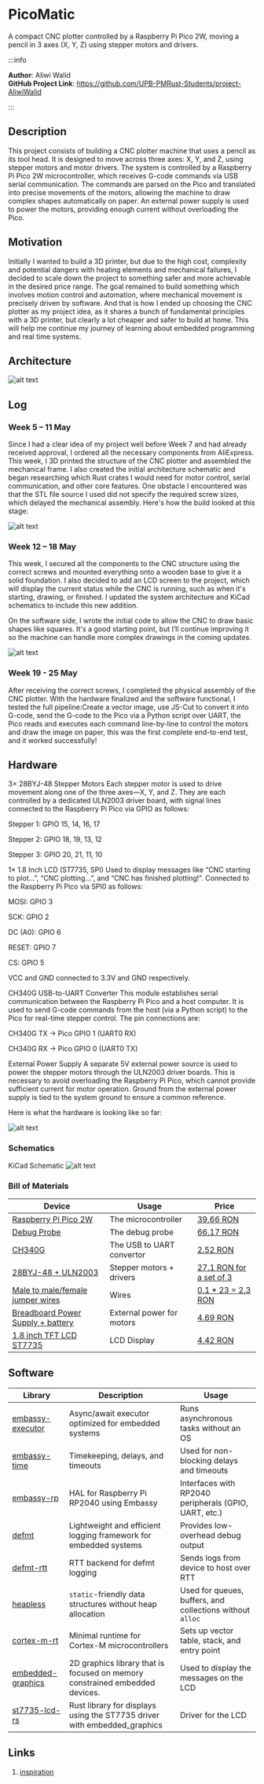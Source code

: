 # PicoMatic

A compact CNC plotter controlled by a Raspberry Pi Pico 2W, moving a pencil in 3 axes (X, Y, Z) using stepper motors and drivers.

:::info 

**Author**: Aliwi Walid \
**GitHub Project Link**: https://github.com/UPB-PMRust-Students/project-AliwiWalid

:::


## Description

This project consists of building a CNC plotter machine that uses a pencil as its tool head. It is designed to move across three axes: X, Y, and Z, using stepper motors and motor drivers. The system is controlled by a Raspberry Pi Pico 2W microcontroller, which receives G-code commands via USB serial communication.
The commands are parsed on the Pico and translated into precise movements of the motors, allowing the machine to draw complex shapes automatically on paper. An external power supply is used to power the motors, providing enough current without overloading the Pico.


## Motivation

Initially I wanted to build a 3D printer, but due to the high cost, complexity and potential dangers with heating elements and mechanical failures, I decided to scale down the project to something safer and more achievable in the desired price range. The goal remained to build something which involves motion control and automation, where mechanical movement is precisely driven by software. And that is how I ended up choosing the CNC plotter as my project idea, as it shares a bunch of fundamental principles with a 3D printer, but clearly a lot cheaper and safer to build at home. This will help me continue my journey of learning about embedded programming and real time systems.

## Architecture 

 ![alt text](ArchitectureFinal.webp)

## Log 

### Week 5 – 11 May

Since I had a clear idea of my project well before Week 7 and had already received approval, I ordered all the necessary components from AliExpress. This week, I 3D printed the structure of the CNC plotter and assembled the mechanical frame. I also created the initial architecture schematic and began researching which Rust crates I would need for motor control, serial communication, and other core features.
One obstacle I encountered was that the STL file source I used did not specify the required screw sizes, which delayed the mechanical assembly. Here's how the build looked at this stage:

![alt text](image.webp)

### Week 12 – 18 May

This week, I secured all the components to the CNC structure using the correct screws and mounted everything onto a wooden base to give it a solid foundation. I also decided to add an LCD screen to the project, which will display the current status while the CNC is running, such as when it's starting, drawing, or finished. I updated the system architecture and KiCad schematics to include this new addition.

On the software side, I wrote the initial code to allow the CNC to draw basic shapes like squares. It's a good starting point, but I’ll continue improving it so the machine can handle more complex drawings in the coming updates.

![alt text](AssembledCNC_with_bgc.webp)

### Week 19 -  25 May 

After receiving the correct screws, I completed the physical assembly of the CNC plotter. With the hardware finalized and the software functional, I tested the full pipeline:Create a vector image, use JS-Cut to convert it into G-code, send the G-code to the Pico via a Python script over UART, the Pico reads and executes each command line-by-line to control the motors and draw the image on paper, this was the first complete end-to-end test, and it worked successfully!

<!-- This week, I began work on the software side of the project. I wrote and tested code to control the stepper motors: first individually, then all three simultaneously. After that, I hardcoded some simple G-code movements to verify that the motors responded correctly for each axis. I also tested the USB-to-UART converter using a Python script to confirm that G-code could be sent correctly from the host to the Raspberry Pi Pico.
In parallel, I finalized both the KiCad schematic and the overall system architecture diagram. -->


## Hardware

3× 28BYJ-48 Stepper Motors
Each stepper motor is used to drive movement along one of the three axes—X, Y, and Z. They are each controlled by a dedicated ULN2003 driver board, with signal lines connected to the Raspberry Pi Pico via GPIO as follows:

Stepper 1: GPIO 15, 14, 16, 17

Stepper 2: GPIO 18, 19, 13, 12

Stepper 3: GPIO 20, 21, 11, 10

1× 1.8 Inch LCD (ST7735, SPI)
Used to display messages like “CNC starting to plot…”, “CNC plotting…”, and “CNC has finished plotting!”. Connected to the Raspberry Pi Pico via SPI0 as follows:

MOSI: GPIO 3

SCK: GPIO 2

DC (A0): GPIO 6

RESET: GPIO 7

CS: GPIO 5

VCC and GND connected to 3.3V and GND respectively.

CH340G USB-to-UART Converter
This module establishes serial communication between the Raspberry Pi Pico and a host computer. It is used to send G-code commands from the host (via a Python script) to the Pico for real-time stepper control. The pin connections are:

CH340G TX → Pico GPIO 1 (UART0 RX)

CH340G RX → Pico GPIO 0 (UART0 TX)

External Power Supply
A separate 5V external power source is used to power the stepper motors through the ULN2003 driver boards. This is necessary to avoid overloading the Raspberry Pi Pico, which cannot provide sufficient current for motor operation. Ground from the external power supply is tied to the system ground to ensure a common reference.

Here is what the hardware is looking like so far:

![alt text](hardwarepic.webp)

### Schematics

KiCad Schematic
![alt text](KiCadFinal_with_bgc.webp)

### Bill of Materials

<!-- Fill out this table with all the hardware components that you might need.

The format is 
```
| [Device](link://to/device) | This is used ... | [price](link://to/store) |

```

-->

| Device | Usage | Price |
|--------|--------|-------|
| [Raspberry Pi Pico 2W](https://www.raspberrypi.com/documentation/microcontrollers/raspberry-pi-pico.html) | The microcontroller | [39.66 RON](https://www.optimusdigital.ro/ro/placi-raspberry-pi/13327-raspberry-pi-pico-2-w.html?gad_source=1&gad_campaignid=19615979487&gbraid=0AAAAADv-p3AcTGZShwGGGHyKb6hmiamUi&gclid=Cj0KCQjwt8zABhDKARIsAHXuD7bAO3PSjO5VUcJr9qHfkmKVAr3Z09B3AA6rQCQr6-H1j137eukwUQIaAuujEALw_wcB) |
| [Debug Probe](https://www.raspberrypi.com/documentation/microcontrollers/debug-probe.html) | The debug probe | [66.17 RON](https://www.optimusdigital.ro/en/accesories/12777-raspberry-pi-debug-probe.html?srsltid=AfmBOoqRLhpWnsl_MLVLOVPS2vac9rBUAcFKuCQe_Yw-99inmJhG7OaJ) |
| [CH340G](https://static.efetividade.net/img/ch340g-datasheet-34852.pdf) | The USB to UART convertor | [2.52 RON](https://www.aliexpress.com/item/32840595066.html?src=google&pdp_npi=4%40dis!RON!2.93!2.57!!!!!%40!65055055161!ppc!!!&src=google&albch=shopping&acnt=298-731-3000&isdl=y&slnk=&plac=&mtctp=&albbt=Google_7_shopping&aff_platform=google&aff_short_key=UneMJZVf&gclsrc=aw.ds&&albagn=888888&&ds_e_adid=&ds_e_matchtype=&ds_e_device=c&ds_e_network=x&ds_e_product_group_id=&ds_e_product_id=en32840595066&ds_e_product_merchant_id=109253881&ds_e_product_country=RO&ds_e_product_language=en&ds_e_product_channel=online&ds_e_product_store_id=&ds_url_v=2&albcp=21564641029&albag=&isSmbAutoCall=false&needSmbHouyi=false&gad_source=1&gad_campaignid=21564641737&gbraid=0AAAAAqc5ie3gN_WTcoMiHw1qqrwXoOgWo&gclid=Cj0KCQjwt8zABhDKARIsAHXuD7YSrv_fn-OEWj1ayM029E8n2xmNgmmWrBtHJStsJMPdBYgHtHkIdGYaAn5VEALw_wcB) | 
| [28BYJ-48 + ULN2003](https://lastminuteengineers.com/28byj48-stepper-motor-arduino-tutorial/) | Stepper motors + drivers | [27.1 RON for a set of 3](https://www.aliexpress.com/item/1005008459804020.html?spm=a2g0o.productlist.main.1.472221F521F5lV&algo_pvid=fa09f8dd-b1aa-4823-864d-1b22b5867b0e&algo_exp_id=fa09f8dd-b1aa-4823-864d-1b22b5867b0e-0&pdp_ext_f=%7B%22order%22%3A%22212%22%2C%22eval%22%3A%221%22%7D&pdp_npi=4%40dis%21RON%2129.35%2127.10%21%21%2147.39%2143.76%21%4021038e1e17461121743717643e31bb%2112000045226842612%21sea%21RO%210%21ABX&curPageLogUid=cUGyI5R7byiR&utparam-url=scene%3Asearch%7Cquery_from%3A) |
| [Male to male/female jumper wires](https://www.cedist.com/sites/default/files/associated_files/s-w604_spec.pdf) | Wires | [0.1 * 23 = 2.3 RON](https://www.aliexpress.com/item/1005008590208433.html?spm=a2g0o.productlist.main.1.7b87ekDlekDlUc&algo_pvid=890a91ee-70aa-41f3-bb0a-5c23ababac74&algo_exp_id=890a91ee-70aa-41f3-bb0a-5c23ababac74-0&pdp_ext_f=%7B%22order%22%3A%22359%22%2C%22eval%22%3A%221%22%7D&pdp_npi=4%40dis%21RON%2116.84%216.00%21%21%2127.20%219.70%21%402103864c17461138312566697e492f%2112000045859835216%21sea%21RO%210%21ABX&curPageLogUid=cknCL6Z9dxQm&utparam-url=scene%3Asearch%7Cquery_from%3A) |
| [Breadboard Power Supply + battery](https://www.handsontec.com/dataspecs/mb102-ps.pdf) | External power for motors | [4.69 RON](https://www.optimusdigital.ro/ro/electronica-de-putere-stabilizatoare-liniare/61-sursa-de-alimentare-pentru-breadboard.html?gad_source=1&gad_campaignid=19615979487&gbraid=0AAAAADv-p3AcTGZShwGGGHyKb6hmiamUi&gclid=Cj0KCQjwt8zABhDKARIsAHXuD7YOxRovs32Q07WVmirNWilixqspoP2c5FE1Ab6qyN14nl4svQBPRkQaAuTXEALw_wcB) |
| [1.8 inch TFT LCD ST7735](https://cdn-learn.adafruit.com/downloads/pdf/1-8-tft-display.pdf) | LCD Display | [4.42 RON](https://www.aliexpress.com/item/1005006690968351.html?srcSns=sns_WhatsApp&spreadType=socialShare&bizType=ProductDetail&social_params=61107930956&aff_fcid=60f6be70f43f47fd97276124a372c9d8-1747465522772-00738-_EyRvIm2&tt=MG&aff_fsk=_EyRvIm2&aff_platform=default&sk=_EyRvIm2&aff_trace_key=60f6be70f43f47fd97276124a372c9d8-1747465522772-00738-_EyRvIm2&shareId=61107930956&businessType=ProductDetail&platform=AE&terminal_id=7b80dd8a4d4f42518da6116a2d93f65f&afSmartRedirect=y#nav-specification) |



## Software

| Library | Description | Usage |
|---------|-------------|-------|
| [embassy-executor](https://crates.io/crates/embassy-executor) | Async/await executor optimized for embedded systems | Runs asynchronous tasks without an OS |
| [embassy-time](https://crates.io/crates/embassy-time) | Timekeeping, delays, and timeouts | Used for non-blocking delays and timeouts |
| [embassy-rp](https://crates.io/crates/embassy-rp) | HAL for Raspberry Pi RP2040 using Embassy | Interfaces with RP2040 peripherals (GPIO, UART, etc.) |
| [defmt](https://crates.io/crates/defmt) | Lightweight and efficient logging framework for embedded systems | Provides low-overhead debug output |
| [defmt-rtt](https://crates.io/crates/defmt-rtt) | RTT backend for defmt logging | Sends logs from device to host over RTT |
| [heapless](https://crates.io/crates/heapless) | `static`-friendly data structures without heap allocation | Used for queues, buffers, and collections without `alloc` |
| [cortex-m-rt](https://crates.io/crates/cortex-m-rt) | Minimal runtime for Cortex-M microcontrollers | Sets up vector table, stack, and entry point |
| [embedded-graphics](https://crates.io/crates/embedded-graphics) | 2D graphics library that is focused on memory constrained embedded devices. | Used to display the messages on the LCD |
| [st7735-lcd-rs](https://github.com/Phoenixovich/st7735-lcd-rs) | Rust library for displays using the ST7735 driver with embedded_graphics | Driver for the LCD |



<!-- TODO: add stuff for python script also -->

## Links

<!-- Add a few links that inspired you and that you think you will use for your project -->

1. [inspiration](https://www.pcbway.com/project/shareproject/Build_a_simple_3D_Arduino_Mini_CNC_Plotter_e2c3f905.html)


